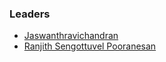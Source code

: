 ### Leaders
* [Jaswanthravichandran](mailto:jaswanth.jaswanthravichandra@owasp.org)
* [Ranjith Sengottuvel Pooranesan](mailto:ranjith.senottuvelpooranesan@owasp.org)
